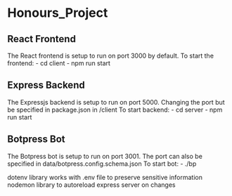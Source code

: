 # Honours_Project

## React Frontend
The React frontend is setup to run on port 3000 by default.
To start the frontend:
    - cd client
    - npm run start

## Express Backend
The Expressjs backend is setup to run on port 5000. Changing the port but be specified in package.json in /client
To start backend:
    - cd server
    - npm run start

## Botpress Bot
The Botpress bot is setup to run on port 3001. The port can also be specified in data/botpress.config.schema.json
To start bot:
    - ./bp



dotenv library works with .env file to preserve sensitive information
nodemon library to autoreload express server on changes